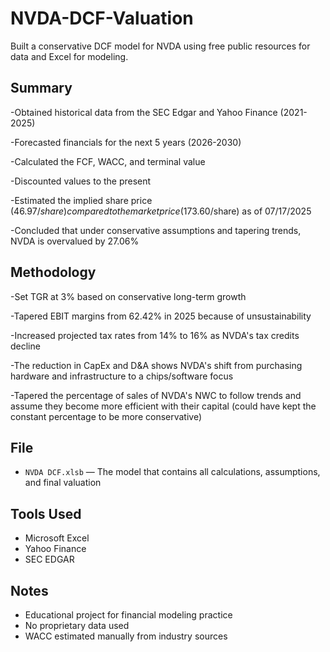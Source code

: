 # NVDA-DCF-Valuation
Built a conservative DCF model for NVDA using free public resources for data and Excel for modeling.

## Summary
-Obtained historical data from the SEC Edgar and Yahoo Finance (2021-2025)

-Forecasted  financials for the next 5 years (2026-2030)

-Calculated the FCF, WACC, and terminal value

-Discounted values to the present

-Estimated the implied share price ($46.97/share) compared to the market price ($173.60/share) as of 07/17/2025

-Concluded that under conservative assumptions and tapering trends, NVDA is overvalued by 27.06%

## Methodology
-Set TGR at 3% based on conservative long-term growth

-Tapered EBIT margins from 62.42% in 2025 because of unsustainability

-Increased projected tax rates from 14% to 16% as NVDA's tax credits decline

-The reduction in CapEx and D&A shows NVDA's shift from purchasing hardware and infrastructure to a chips/software focus

-Tapered the percentage of sales of NVDA's NWC to follow trends and assume they become more efficient with their capital (could have kept the constant percentage to be more conservative)

## File
- `NVDA DCF.xlsb` — The model that contains all calculations, assumptions, and final valuation

## Tools Used
- Microsoft Excel
- Yahoo Finance
- SEC EDGAR

## Notes
- Educational project for financial modeling practice
- No proprietary data used
- WACC estimated manually from industry sources

